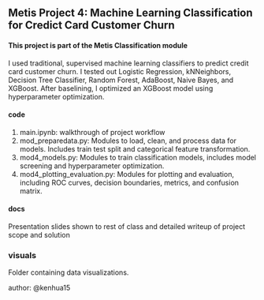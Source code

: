 ## Metis Project 4: Machine Learning Classification for Credict Card Customer Churn  

#### This project is part of the Metis Classification module

I used traditional, supervised machine learning classifiers to predict credit card customer churn. I tested out Logistic Regression,
kNNeighbors, Decision Tree Classifier, Random Forest, AdaBoost, Naive Bayes, and XGBoost. After baselining, I optimized an XGBoost model 
using hyperparameter optimization.

#### code

1. main.ipynb: walkthrough of project workflow
2. mod_preparedata.py: Modules to load, clean, and process data for models. Includes train test split and categorical feature transformation.
3. mod4_models.py: Modules to train classification models, includes model screening and hyperparameter optimization.
4. mod4_plotting_evaluation.py: Modules for plotting and evaluation, including ROC curves, decision boundaries, metrics, and confusion matrix.

#### docs

Presentation slides shown to rest of class and detailed writeup of project scope and solution

### visuals

Folder containing data visualizations.

author: @kenhua15


